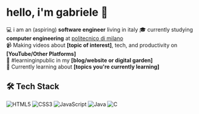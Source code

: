 # hello, i'm gabriele 👋 

💻 i am an (aspiring) **software engineer** living in italy
🎓 currently studying **computer engineering** at [politecnico di milano](https://www.polimi.it/)  
📹 Making videos about **[topic of interest]**, tech, and productivity on **[YouTube/Other Platforms]**  
🌱 #learninginpublic in my **[blog/website or digital garden]**  
💬 Currently learning about **[topics you're currently learning]**

## 🛠 Tech Stack

![HTML5](https://img.shields.io/badge/html5-%23E34F26.svg?style=for-the-badge&logo=html5&logoColor=white)
![CSS3](https://img.shields.io/badge/css3-%231572B6.svg?style=for-the-badge&logo=css3&logoColor=white)
![JavaScript](https://img.shields.io/badge/javascript-%23323330.svg?style=for-the-badge&logo=javascript&logoColor=%23F7DF1E)
![Java](https://img.shields.io/badge/java-%23ED8B00.svg?style=for-the-badge&logo=java&logoColor=white)
![C](https://img.shields.io/badge/c-%2300599C.svg?style=for-the-badge&logo=c&logoColor=white)
